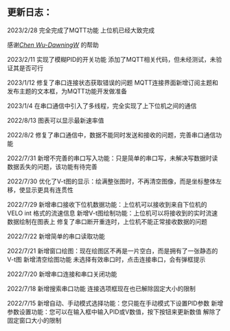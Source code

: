 ## 更新日志：

2023/2/28
完全完成了MQTT功能
上位机已经大致完成

感谢[*Chen Wu-DawningW*](https://github.com/DawningW) 的帮助

2023/2/11
实现了模糊PID的开关功能
添加了MQTT相关代码，但未经测试，未验证其是否可行

2023/1/12
修复了串口连接状态获取错误的问题
MQTT连接界面新增订阅主题和发布主题的文本框，为MQTT功能开发做准备

2023/1/4
在串口通信中引入了多线程，完全实现了上下位机之间的通信

2022/8/13
图表可以显示最新速率值

2022/8/2
修复了串口通信中，数据不能同时发送和接收的问题，完善串口通信功能

2022/7/31
新增不完善的串口写入功能：只是简单的串口写，未解决写数据时读数据丢失的问题，该功能有待完善

2022/7/30
优化了V-t图的显示：绘满整张图时，不再清空图像，而是坐标整体左移，使显示更具有连贯性

2022/7/29
新增串口接收下位机数据功能：上位机可以接收到来自下位机的 VELO int 格式的流速信息
新增V-t图绘制功能：上位机可以将接收到的实时流速数据绘制在图表上
修复了串口断开重连时，上位机不能正常接收数据的问题

2022/7/22
新增简单的串口读取功能

2022/7/21
新增窗口绘图：现在绘图区不再是一片空白，而是拥有了一张静态的V-t图
新增清空绘图功能
未选择有效串口时，点击连接串口，会有弹框提示

2022/7/20
新增串口连接和串口关闭功能

2022/7/18
新增搜索串口功能
连接选项框现在也已解除固定大小的限制

2022/7/15
新增自动、手动模式选择功能：您只能在手动模式下设置PID参数
新增参数设置功能：您可以在输入框中输入PID或V数值，按下按钮来更新数值
解除了固定窗口大小的限制
